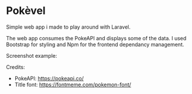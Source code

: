 # **Pokèvel**

Simple web app i made to play around with Laravel.

The web app consumes the PokeAPI and displays some of the data. I used Bootstrap for styling and Npm for the frontend dependancy management.

Screenshot example:

Credits:
 - PokeAPI: https://pokeapi.co/
 - Title font: https://fontmeme.com/pokemon-font/
